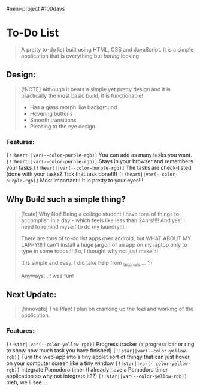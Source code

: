 #mini-project #100days

# To-Do List

>A pretty to-do list built using HTML, CSS and JavaScript. It is a simple application that is everything but *boring*  looking


## Design:

> [!NOTE]  Although it bears a simple yet pretty design and it is practically the most basic build, it is functionable!
> - Has a glass morph like background
> - Hovering buttons
> - Smooth transitions
> - Pleasing to the eye design

### Features:

`[!!heart||var(--color-purple-rgb)]` You can add as many tasks you want.
`[!!heart||var(--color-purple-rgb)]` Stays in your browser and remembers your tasks
`[!!heart||var(--color-purple-rgb)]` The tasks are check-listed (done with your tasks? Tick that task done!!!)
`[!!heart||var(--color-purple-rgb)]` Most important!! It is pretty to your eyes!!!

## Why Build such a simple thing?

> [!cute] Why Not!
> Being a college student I have tons of things to accomplish in a day - which feels like less than 24hrs!!!! 
> And yes! I need to remind myself to do my laundry!!!! 
> 
> There are tons of to-do list apps over android, but WHAT ABOUT MY LAPPY!!! I can't install a huge jargon of an app on my laptop only to type in some todos!!!
> So, I thought why not just make it! 
> 
> It is simple and easy. I did take help from <sub>tutorials</sub> ... ':)
> 
> Anyways...it was fun!
> 

## Next Update:

> [!innovate] The Plan!
> I plan on cranking up the feel and working of the application. 

### Features: 

`[!!star||var(--color-yellow-rgb)]` Progress tracker (a progress bar or ring to show how much task you have finished)
`[!!star||var(--color-yellow-rgb)]` Turn the web-app into a tiny applet sort of thingy that can just hover on your computer screen like a tiny window
`[!!star||var(--color-yellow-rgb)]` Integrate Pomodoro timer (I already have a Pomodoro timer application so why not integrate it??)
`[!!star||var(--color-yellow-rgb)]` meh, we'll see....


